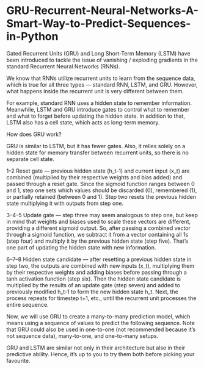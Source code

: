 # GRU-Recurrent-Neural-Networks-A-Smart-Way-to-Predict-Sequences-in-Python
Gated Recurrent Units (GRU) and Long Short-Term Memory (LSTM) have been introduced to tackle the issue of vanishing / exploding gradients in the standard Recurrent Neural Networks (RNNs).

We know that RNNs utilize recurrent units to learn from the sequence data, which is true for all three types — standard RNN, LSTM, and GRU.
However, what happens inside the recurrent unit is very different between them.

For example, standard RNN uses a hidden state to remember information. Meanwhile, LSTM and GRU introduce gates to control what to remember and what to forget before updating the hidden state. In addition to that, LSTM also has a cell state, which acts as long-term memory.

How does GRU work?

GRU is similar to LSTM, but it has fewer gates. Also, it relies solely on a hidden state for memory transfer between recurrent units, so there is no separate cell state. 

1–2 Reset gate — previous hidden state (h_t-1) and current input (x_t) are combined (multiplied by their respective weights and bias added) and passed through a reset gate. Since the sigmoid function ranges between 0 and 1, step one sets which values should be discarded (0), remembered (1), or partially retained (between 0 and 1). Step two resets the previous hidden state multiplying it with outputs from step one.

3–4–5 Update gate — step three may seem analogous to step one, but keep in mind that weights and biases used to scale these vectors are different, providing a different sigmoid output. So, after passing a combined vector through a sigmoid function, we subtract it from a vector containing all 1s (step four) and multiply it by the previous hidden state (step five). That’s one part of updating the hidden state with new information.

6–7–8 Hidden state candidate — after resetting a previous hidden state in step two, the outputs are combined with new inputs (x_t), multiplying them by their respective weights and adding biases before passing through a tanh activation function (step six). Then the hidden state candidate is multiplied by the results of an update gate (step seven) and added to previously modified h_t-1 to form the new hidden state h_t.
Next, the process repeats for timestep t+1, etc., until the recurrent unit processes the entire sequence.

Now, we will use GRU to create a many-to-many prediction model, which means using a sequence of values to predict the following sequence. Note that GRU could also be used in one-to-one (not recommended because it’s not sequence data), many-to-one, and one-to-many setups.

GRU and LSTM are similar not only in their architecture but also in their predictive ability. Hence, it’s up to you to try them both before picking your favourite. 
